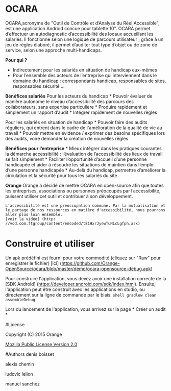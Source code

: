 # OCARA

OCARA,acronyme de "Outil de Contrôle et d’Analyse du Réel Accessible", est une application Android concue pour tablette 10".
OCARA permet d’effectuer un autodiagnostic d’accessibilité des locaux accueillant les salariés. 
Il fonctionne selon une logique de parcours utilisateur ; grâce à un jeu de règles élaboré, il permet d’auditer tout type d’objet ou de zone de service, 
selon une approche multi-handicaps.



**Pour qui ?**
   * Indirectement pour les salariés en situation de handicap eux-mêmes 
   * Pour l’ensemble des acteurs de l’entreprise qui interviennent dans le domaine du handicap : correspondants handicap, responsables de sites, responsables sécurité …


**Bénéfices salariés**
   Pour les acteurs du handicap
	* Pouvoir évaluer de manière autonome le niveau d’accessibilité des parcours des collaborateurs, sans expertise particulière
	* Produire rapidement et simplement un rapport d’audit
	* Intégrer rapidement de nouvelles règles 	

  Pour les salariés en situation de handicap
	* Pouvoir faire des audits réguliers, qui entrent dans le cadre de l'amélioration de la qualité de vie au travail
	* Pouvoir mettre en évidence / exprimer des besoins spécifiques lors des audits, voire demander la création de nouvelles règles


**Bénéfices pour l’entreprise**
    * Mieux intégrer dans les pratiques courantes la démarche accessibilité : l’évaluation de l’accessibilité des lieux de travail se fait simplement 
    * Faciliter l’opportunité d’accueil d’une personne handicapée et aider à résoudre les situations de maintien dans l’emploi d’une personne handicapée
    * Au-delà du handicap, permettre d’améliorer la circulation et la sécurité pour tous les salariés du site 

**Orange** 
	Orange a décidé de mettre OCARA en open-source afin que toutes les entreprises, associations ou personnes préoccupés par l’accessibilité, puissent utiliser cet outil et contribuer à son développement.

	L'accessibilité est une préoccupation commune. Par la mutualisation et le partage de nos ressources en matière d'accessibilité, nous pourrons aller plus loin ensemble.
   	[voir la vidéo] (http: //vod.com.ftgroup/content/encoded/t81HxrJyewTuNLcLgfph.asx)



# Construire et utiliser

 Un apk prédéfini est fourni pour votre commodité (cliquez sur "Raw" pour enregistrer le fichier) [ici] (https://github.com/Orange-OpenSource/ocara/blob/master/demo/ocara-opensource-debug.apk)

 Pour construire l'application, vous devez avoir une installation correcte de la [SDK Android] (https://developer.android.com/sdk/index.html).
 Ensuite, l'application peut être construit avec les applications en studio, ou directement sur la ligne de commande par le biais:
	```shell
	gradlew clean assembleDebug
	```

Lors du lancement de l'application, vous arrivez sur la page * Créer un audit *

#License

Copyright (C) 2015 Orange

[Mozilla Public License Version 2.0](https://www.mozilla.org/MPL/2.0)


#Authors
denis boisset

alexis chemin

ludovic lelion

manuel sanchez
